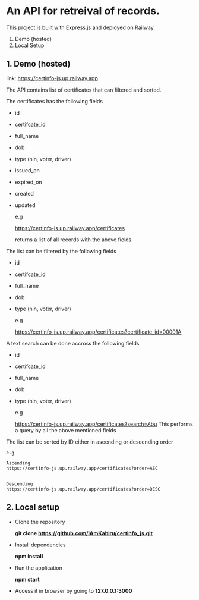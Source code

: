 # An API for retreival of records. 
This project is built with Express.js and deployed on Railway.

1. Demo (hosted)
2. Local Setup


## 1. Demo (hosted)
link: https://certinfo-js.up.railway.app

The API contains list of certificates that can filtered and sorted.

The certificates has the following fields
- id
- certifcate_id
- full_name
- dob
- type (nin, voter, driver)
- issued_on
- expired_on
- created 
- updated

  e.g

  https://certinfo-js.up.railway.app/certificates

  returns a list of all records with the above fields.



The list can be filtered by the following fields
- id
- certifcate_id
- full_name
- dob
- type (nin, voter, driver)

    e.g

    https://certinfo-js.up.railway.app/certificates?certificate_id=00001A



A text search can be done accross the following fields
- id
- certifcate_id
- full_name
- dob
- type (nin, voter, driver)

    e.g

    https://certinfo-js.up.railway.app/certificates?search=Abu
    This performs a query by all the above mentioned fields



The list can be sorted by ID either in ascending or descending order

    e.g

    Ascending 
    https://certinfo-js.up.railway.app/certificates?order=ASC
    

    Descending
    https://certinfo-js.up.railway.app/certificates?order=DESC




## 2. Local setup
 - Clone the repository

    __git clone https://github.com/iAmKabiru/certinfo_js.git__

 - Install dependencies 

    __npm install__

 - Run the application

    __npm start__

 - Access it in browser by going to __127.0.0.1:3000__
    